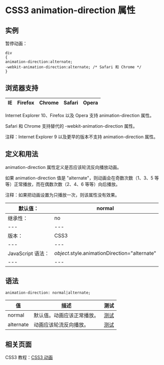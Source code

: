# CSS3 animation-direction 属性



## 实例

暂停动画：

```
div
{
animation-direction:alternate;
-webkit-animation-direction:alternate; /* Safari 和 Chrome */
}

```

## 浏览器支持

| IE | Firefox | Chrome | Safari | Opera |
| --- | --- | --- | --- | --- |

Internet Explorer 10、Firefox 以及 Opera 支持 animation-direction 属性。

Safari 和 Chrome 支持替代的 -webkit-animation-direction 属性。

注释：Internet Explorer 9 以及更早的版本不支持 animation-direction 属性。

## 定义和用法

animation-direction 属性定义是否应该轮流反向播放动画。

如果 animation-direction 值是 "alternate"，则动画会在奇数次数（1、3、5 等等）正常播放，而在偶数次数（2、4、6 等等）向后播放。

注释：如果把动画设置为只播放一次，则该属性没有效果。

| 默认值： | normal |
| --- | --- |
| 继承性： | no |
| --- | --- |
| 版本： | CSS3 |
| --- | --- |
| JavaScript 语法： | _object_.style.animationDirection="alternate" |
| --- | --- |

## 语法

```
animation-direction: normal|alternate;
```

| 值 | 描述 | 测试 |
| --- | --- | --- |
| normal | 默认值。动画应该正常播放。 | [测试](/tiy/c.asp?f=css_animation-direction) |
| alternate | 动画应该轮流反向播放。 | [测试](/tiy/c.asp?f=css_animation-direction&p=2) |

## 相关页面

CSS3 教程：[CSS3 动画](/css3/css3_animation.asp "CSS3 动画")



